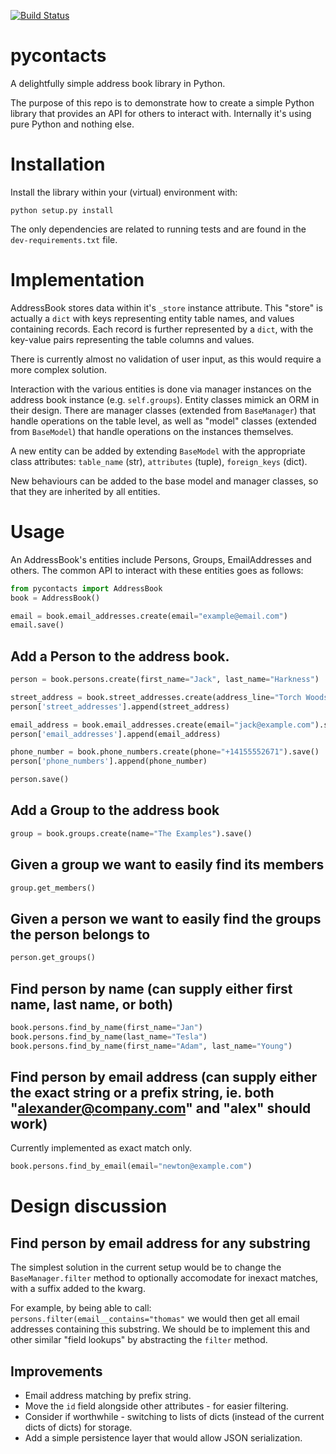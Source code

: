 [![Build Status](https://drone.io/github.com/kibernick/pycontacts/status.png)](https://drone.io/github.com/kibernick/pycontacts/latest)

# pycontacts

A delightfully simple address book library in Python.

The purpose of this repo is to demonstrate how to create a simple Python library that provides an API for others to interact with. Internally it's using pure Python and nothing else.

# Installation

Install the library within your (virtual) environment with:

`python setup.py install`

The only dependencies are related to running tests and are found in the `dev-requirements.txt` file.

# Implementation

AddressBook stores data within it's `_store` instance attribute. This "store" is actually a `dict` with keys representing entity table names, and values containing records. Each record is further represented by a `dict`, with the key-value pairs representing the table columns and values.

There is currently almost no validation of user input, as this would require a more complex solution.

Interaction with the various entities is done via manager instances on the address book instance (e.g. `self.groups`). Entity classes mimick an ORM in their design. There are manager classes (extended from `BaseManager`) that handle operations on the table level, as well as "model" classes (extended from `BaseModel`) that handle operations on the instances themselves.
 
A new entity can be added by extending `BaseModel` with the appropriate class attributes: `table_name` (str), `attributes` (tuple), `foreign_keys` (dict).

New behaviours can be added to the base model and manager classes, so that they are inherited by all entities.

# Usage

An AddressBook's entities include Persons, Groups, EmailAddresses and others. The common API to interact with these entities goes as follows:

```python
from pycontacts import AddressBook
book = AddressBook()

email = book.email_addresses.create(email="example@email.com")
email.save()
```

## Add a Person to the address book.

```python
person = book.persons.create(first_name="Jack", last_name="Harkness")

street_address = book.street_addresses.create(address_line="Torch Woods 12").save()
person['street_addresses'].append(street_address)

email_address = book.email_addresses.create(email="jack@example.com").save()
person['email_addresses'].append(email_address)

phone_number = book.phone_numbers.create(phone="+14155552671").save()
person['phone_numbers'].append(phone_number)

person.save()
```

## Add a Group to the address book

```python
group = book.groups.create(name="The Examples").save()
```

## Given a group we want to easily find its members

```python
group.get_members()
```

## Given a person we want to easily find the groups the person belongs to

```python
person.get_groups()
```

## Find person by name (can supply either first name, last name, or both)

```python
book.persons.find_by_name(first_name="Jan")
book.persons.find_by_name(last_name="Tesla")
book.persons.find_by_name(first_name="Adam", last_name="Young")
```

## Find person by email address (can supply either the exact string or a prefix string, ie. both "alexander@company.com" and "alex" should work)

Currently implemented as exact match only.

```python
book.persons.find_by_email(email="newton@example.com")
```

# Design discussion

## Find person by email address for any substring

The simplest solution in the current setup would be to change the `BaseManager.filter` method to optionally accomodate for inexact matches, with a suffix added to the kwarg.

For example, by being able to call: `persons.filter(email__contains="thomas"` we would then get all email addresses containing this substring. We should be to implement this and other similar "field lookups" by abstracting the `filter` method.

## Improvements

* Email address matching by prefix string.
* Move the `id` field alongside other attributes - for easier filtering.
* Consider if worthwhile - switching to lists of dicts (instead of the current dicts of dicts) for storage.
* Add a simple persistence layer that would allow JSON serialization.
